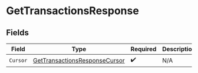 # GetTransactionsResponse


## Fields

| Field                                                                                     | Type                                                                                      | Required                                                                                  | Description                                                                               |
| ----------------------------------------------------------------------------------------- | ----------------------------------------------------------------------------------------- | ----------------------------------------------------------------------------------------- | ----------------------------------------------------------------------------------------- |
| `Cursor`                                                                                  | [GetTransactionsResponseCursor](../../Models/Components/GetTransactionsResponseCursor.md) | :heavy_check_mark:                                                                        | N/A                                                                                       |